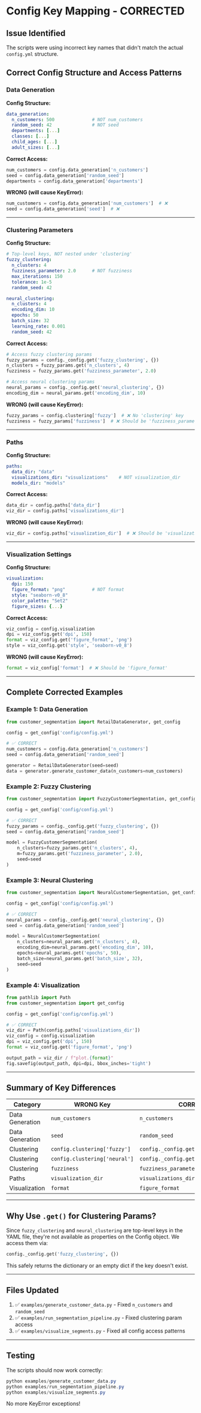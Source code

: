 # Config Key Mapping - CORRECTED

## Issue Identified
The scripts were using incorrect key names that didn't match the actual `config.yml` structure.

## Correct Config Structure and Access Patterns

### Data Generation
**Config Structure:**
```yaml
data_generation:
  n_customers: 500              # NOT num_customers
  random_seed: 42               # NOT seed
  departments: [...]
  classes: [...]
  child_ages: [...]
  adult_sizes: [...]
```

**Correct Access:**
```python
num_customers = config.data_generation['n_customers']
seed = config.data_generation['random_seed']
departments = config.data_generation['departments']
```

**WRONG (will cause KeyError):**
```python
num_customers = config.data_generation['num_customers']  # ❌
seed = config.data_generation['seed']  # ❌
```

---

### Clustering Parameters
**Config Structure:**
```yaml
# Top-level keys, NOT nested under 'clustering'
fuzzy_clustering:
  n_clusters: 4
  fuzziness_parameter: 2.0      # NOT fuzziness
  max_iterations: 150
  tolerance: 1e-5
  random_seed: 42

neural_clustering:
  n_clusters: 4
  encoding_dim: 10
  epochs: 50
  batch_size: 32
  learning_rate: 0.001
  random_seed: 42
```

**Correct Access:**
```python
# Access fuzzy clustering params
fuzzy_params = config._config.get('fuzzy_clustering', {})
n_clusters = fuzzy_params.get('n_clusters', 4)
fuzziness = fuzzy_params.get('fuzziness_parameter', 2.0)

# Access neural clustering params
neural_params = config._config.get('neural_clustering', {})
encoding_dim = neural_params.get('encoding_dim', 10)
```

**WRONG (will cause KeyError):**
```python
fuzzy_params = config.clustering['fuzzy']  # ❌ No 'clustering' key
fuzziness = fuzzy_params['fuzziness']  # ❌ Should be 'fuzziness_parameter'
```

---

### Paths
**Config Structure:**
```yaml
paths:
  data_dir: "data"
  visualizations_dir: "visualizations"    # NOT visualization_dir
  models_dir: "models"
```

**Correct Access:**
```python
data_dir = config.paths['data_dir']
viz_dir = config.paths['visualizations_dir']
```

**WRONG (will cause KeyError):**
```python
viz_dir = config.paths['visualization_dir']  # ❌ Should be 'visualizations_dir'
```

---

### Visualization Settings
**Config Structure:**
```yaml
visualization:
  dpi: 150
  figure_format: "png"          # NOT format
  style: "seaborn-v0_8"
  color_palette: "Set2"
  figure_sizes: {...}
```

**Correct Access:**
```python
viz_config = config.visualization
dpi = viz_config.get('dpi', 150)
format = viz_config.get('figure_format', 'png')
style = viz_config.get('style', 'seaborn-v0_8')
```

**WRONG (will cause KeyError):**
```python
format = viz_config['format']  # ❌ Should be 'figure_format'
```

---

## Complete Corrected Examples

### Example 1: Data Generation
```python
from customer_segmentation import RetailDataGenerator, get_config

config = get_config('config/config.yml')

# ✅ CORRECT
num_customers = config.data_generation['n_customers']
seed = config.data_generation['random_seed']

generator = RetailDataGenerator(seed=seed)
data = generator.generate_customer_data(n_customers=num_customers)
```

### Example 2: Fuzzy Clustering
```python
from customer_segmentation import FuzzyCustomerSegmentation, get_config

config = get_config('config/config.yml')

# ✅ CORRECT
fuzzy_params = config._config.get('fuzzy_clustering', {})
seed = config.data_generation['random_seed']

model = FuzzyCustomerSegmentation(
    n_clusters=fuzzy_params.get('n_clusters', 4),
    m=fuzzy_params.get('fuzziness_parameter', 2.0),
    seed=seed
)
```

### Example 3: Neural Clustering
```python
from customer_segmentation import NeuralCustomerSegmentation, get_config

config = get_config('config/config.yml')

# ✅ CORRECT
neural_params = config._config.get('neural_clustering', {})
seed = config.data_generation['random_seed']

model = NeuralCustomerSegmentation(
    n_clusters=neural_params.get('n_clusters', 4),
    encoding_dim=neural_params.get('encoding_dim', 10),
    epochs=neural_params.get('epochs', 50),
    batch_size=neural_params.get('batch_size', 32),
    seed=seed
)
```

### Example 4: Visualization
```python
from pathlib import Path
from customer_segmentation import get_config

config = get_config('config/config.yml')

# ✅ CORRECT
viz_dir = Path(config.paths['visualizations_dir'])
viz_config = config.visualization
dpi = viz_config.get('dpi', 150)
format = viz_config.get('figure_format', 'png')

output_path = viz_dir / f"plot.{format}"
fig.savefig(output_path, dpi=dpi, bbox_inches='tight')
```

---

## Summary of Key Differences

| Category | WRONG Key | CORRECT Key |
|----------|-----------|-------------|
| Data Generation | `num_customers` | `n_customers` |
| Data Generation | `seed` | `random_seed` |
| Clustering | `config.clustering['fuzzy']` | `config._config.get('fuzzy_clustering')` |
| Clustering | `config.clustering['neural']` | `config._config.get('neural_clustering')` |
| Clustering | `fuzziness` | `fuzziness_parameter` |
| Paths | `visualization_dir` | `visualizations_dir` |
| Visualization | `format` | `figure_format` |

---

## Why Use `.get()` for Clustering Params?

Since `fuzzy_clustering` and `neural_clustering` are top-level keys in the YAML file, they're not available as properties on the Config object. We access them via:

```python
config._config.get('fuzzy_clustering', {})
```

This safely returns the dictionary or an empty dict if the key doesn't exist.

---

## Files Updated

1. ✅ `examples/generate_customer_data.py` - Fixed `n_customers` and `random_seed`
2. ✅ `examples/run_segmentation_pipeline.py` - Fixed clustering param access
3. ✅ `examples/visualize_segments.py` - Fixed all config access patterns

---

## Testing

The scripts should now work correctly:

```powershell
python examples/generate_customer_data.py
python examples/run_segmentation_pipeline.py
python examples/visualize_segments.py
```

No more KeyError exceptions!
